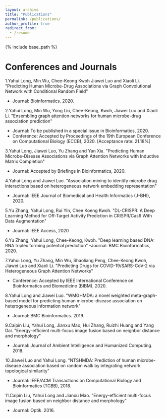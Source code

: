 ```yaml
---
layout: archive
title: "Publications"
permalink: /publications/
author_profile: true
redirect_from:
  - /resume
---
```


{% include base_path %}

Conferences and Journals
======
1.Yahui Long, Min Wu, Chee-Keong Kwoh Jiawei Luo and Xiaoli Li. "Predicting Human Microbe-Drug Associations via Graph Convolutional Network with Conditional Random Field"
- Journal: Bioinformatics. 2020.

2.Yahui Long, Min Wu, Yong Liu, Chee-Keong, Kwoh, Jiawei Luo and Xiaoli Li. "Ensembling graph attention networks for human microbe-drug association prediction"
- Journal: To be published in a special issue in Bioinformatics, 2020.
- Conference: Accepted by Proceedings of the 19th European Conference on Computational Biology (ECCB), 2020. [Acceptance rate: 21.18%]

3.Yahui Long, Jiawei Luo, Yu Zhang and Yan Xia. "Predicting Human Microbe-Disease Associations via Graph Attention Networks with Inductive Matrix Completion"
- Journal: Accepted by Briefings in Bioinformatics, 2020.

4.Yahui Long and Jiawei Luo. "Association mining to identify microbe drug interactions based on heterogeneous network embedding representation" 
- Journal: IEEE Journal of Biomedical and Health Informatics (J-BHI), 2020.

5.Yu Zhang, Yahui Long, Rui Yin, Chee Koeng Kwoh. "DL-CRISPR: A Deep Learning Method for Off-Target Activity Prediction in CRISPR/Cas9 With Data Augmentation"
 - Journal: IEEE Access, 2020
 
6.Yu Zhang, Yahui Long, Chee-Keong, Kwoh. "Deep learning based DNA: RNA triplex forming potential prediction"
-Journal: BMC Bioinformatics, 2020. 
  
7.Yahui Long, Yu Zhang, Min Wu, Shaoliang Peng, Chee-Keong Kwoh, Jiawei Luo and Xiaoli Li. "Predicting Drugs for COVID-19/SARS-CoV-2 via Heterogeneous Graph Attention Networks"
- Conference: Accepted by IEEE International Conference on Bioinformatics and Biomedicine (BIBM), 2020.

8.Yahui Long and Jiawei Luo. "WMGHMDA: a novel weighted meta-graph-based model for predicting human microbe-disease association on heterogeneous information network"   
  - Journal: BMC Bioinformatics. 2019.

9.Caipin Liu, Yahui Long, Jianxu Mao, Hui Zhang, Ruizhi Huang and Yang Dai. "Energy-efficient multi-focus image fusion based on neighbor distance and morphology"
   - Journal: Journal of Ambient Intelligence and Humanized Computing. 2018.

10.Jiawei Luo and Yahui Long. "NTSHMDA: Prediction of human microbe-disease association based on random walk by integrating network topological similarity"
   - Journal: IEEE/ACM Transactions on Computational Biology and Bioinformatics (TCBB), 2018.
   
11.Caipin Liu, Yahui Long and Jianxu Mao. "Energy-efficient multi-focus image fusion based on neighbor distance and morphology"
   - Journal: Optik. 2016.   

  
  

 









